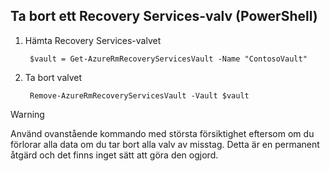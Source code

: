 ## <a name="delete-a-recovery-services-vault-powershell"></a>Ta bort ett Recovery Services-valv (PowerShell)

1. Hämta Recovery Services-valvet

        $vault = Get-AzureRmRecoveryServicesVault -Name "ContosoVault"

2. Ta bort valvet

        Remove-AzureRmRecoveryServicesVault -Vault $vault

>[!WARNING]
>
> Använd ovanstående kommando med största försiktighet eftersom om du förlorar alla data om du tar bort alla valv av misstag. Detta är en permanent åtgärd och det finns inget sätt att göra den ogjord.  




<!--HONumber=Feb17_HO3-->


